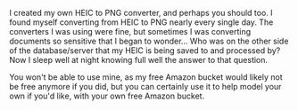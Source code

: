I created my own HEIC to PNG converter, and perhaps you should too.
I found myself converting from HEIC to PNG nearly every single day.
The converters I was using were fine, but sometimes I was converting documents so sensitive that I began to wonder...
Who was on the other side of the database/server that my HEIC is being saved to and processed by?
Now I sleep well at night knowing full well the answer to that question.

You won't be able to use mine, as my free Amazon bucket would likely not be free anymore if you did,
but you can certainly use it to help model your own if you'd like, with your own free Amazon bucket.
